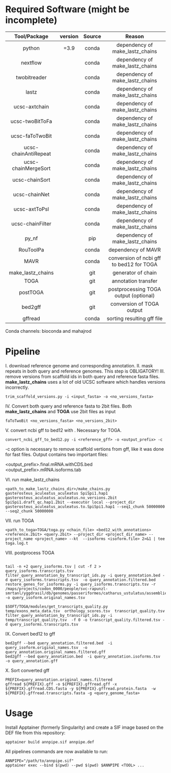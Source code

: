 # Required Software (might be incomplete)
|     Tool/Package     | version | Source |                  Reason                  | 
|:--------------------:|:-------:|:------:|:----------------------------------------:|
|        python        |  =3.9   | conda  |     dependency of make_lastz_chains      |
|       nextflow       |         | conda  |     dependency of make_lastz_chains      |
|     twobitreader     |         | conda  |     dependency of make_lastz_chains      |
|        lastz         |         | conda  |     dependency of make_lastz_chains      |
|    ucsc-axtchain     |         | conda  |     dependency of make_lastz_chains      |
|   ucsc-twoBitToFa    |         | conda  |     dependency of make_lastz_chains      |
|   ucsc-faToTwoBit    |         | conda  |     dependency of make_lastz_chains      |
| ucsc-chainAntiRepeat |         | conda  |     dependency of make_lastz_chains      |
| ucsc-chainMergeSort  |         | conda  |     dependency of make_lastz_chains      |
|    ucsc-chainSort    |         | conda  |     dependency of make_lastz_chains      |
|    ucsc-chainNet     |         | conda  |     dependency of make_lastz_chains      |
|    ucsc-axtToPsl     |         | conda  |     dependency of make_lastz_chains      |
|   ucsc-chainFilter   |         | conda  |     dependency of make_lastz_chains      |
|        py_nf         |         |  pip   |     dependency of make_lastz_chains      |
|      RouToolPa       |         | conda  |            dependency of MAVR            |
|         MAVR         |         | conda  | conversion of ncbi gff to bed12 for TOGA |
|  make_lastz_chains   |         |  git   |            generator of chain            |
|         TOGA         |         |  git   |           annotation transfer            |
|       postTOGA       |         |  git   |  postprocessing TOGA output (optional)   |
|       bed2gff        |         |  git   |        conversion of TOGA output         |
|       gffread        |         | conda  |        sorting resulting gff file        |

Conda channels: bioconda and mahajrod 

# Pipeline
I. download reference genome and corresponding annotation.
II. mask repeats in both query and reference genomes. This step is OBLIGATORY!
III. remove versions from scaffold ids in both query and reference fasta files. **make_lastz_chains** uses a lot of old UCSC software which handles versions incorrectly.
```commandline
trim_scaffold_versions.py -i <input_fasta> -o <no_versions_fasta>
```
IV. Convert both query and reference fasta to 2bit files. Both **make_lastz_chains** and **TOGA** use 2bit files as input
```commandline
faToTwoBit <no_versions_fasta> <no_versions_2bit>
```
V. convert ncbi gff to bed12 with . Necessary for TOGA.
```commandline
convert_ncbi_gff_to_bed12.py -i <reference_gff> -o <output_prefix> -c
```
-c option is necessary to remove scaffold vertions from gff, like it was done for fast files.
Output contains two important files:

<output_prefix>.final.mRNA.withCDS.bed
<output_prefix>.mRNA.isoforms.tab

VI. run make_lastz_chains
```commandline
<path_to_make_lastz_chains_dir>/make_chains.py gasterosteus_aculeatus_aculeatus SpiSpi1.hap1 gasterosteus_aculeatus_aculeatus.no_versions.2bit SpiSpi1.draft_qc.hap1.2bit --executor local --project_dir gasterosteus_aculeatus_aculeatus.to.SpiSpi1.hap1 --seq1_chunk 50000000 --seq2_chunk 50000000
```

VII. run TOGA
```commandline
<path_to_toga>TOGA/toga.py <chain_file> <bed12_with_annotations> <reference.2bit> <query.2bit> --project_dir <project_dir_name> --project_name <project_name> --kt  --isoforms <isoform.file> 2>&1 | tee toga.log.t
```

VIII. postprocess TOGA 
```commandline

tail -n +2 query_isoforms.tsv | cut -f 2 > query_isoforms.transcripts.tsv
filter_query_annotation_by_transcript_ids.py -i query_annotation.bed -d query_isoforms.transcripts.tsv  -o query_annotation.filtered.bed
restore_genes_for_isoforms.py -i query_isoforms.transcripts.tsv -r /maps/projects/codon_0000/people/svc-rapunzl-smrtanl/yggdrasil/db/genomes/passeriformes/catharus_ustulatus/assemblies/GCF_009819885.2/catharus_ustulatus.swainsons_thrush.GCF_009819885.2.mRNA.isoforms.tab -o query_isoform.original_names.tsv

$SOFT/TOGA/modules/get_transcripts_quality.py  temp/exons_meta_data.tsv  orthology_scores.tsv  transcript_quality.tsv
filter_query_annotation_by_transcript_ids.py -i temp/transcript_quality.tsv  -f 0 -o transcript_quality.filtered.tsv -d query_isoforms.transcripts.tsv
```

IX. Convert bed12 to gff
```commandline
bed2gff --bed query_annotation.filtered.bed  -i query_isoform.original_names.tsv  -o query_annotation.original_names.filtered.gff
bed2gff --bed query_annotation.bed  -i query_annotation.isoforms.tsv  -o query_annotation.gff

```

X. Sort converted gff 
```commandline
PREFIX=query_annotation.original_names.filtered
gffread ${PREFIX}.gff -o ${PREFIX}.gffread.gff -x ${PREFIX}.gffread.CDS.fasta -y ${PREFIX}.gffread.protein.fasta  -w ${PREFIX}.gffread.transcripts.fasta -g <query_genome_fasta>

```

# Usage
Install Apptainer (formerly Singularity) and create a SIF image based on the DEF file from this repository:
```commandline
apptainer build annpipe.sif annpipe.def
```

All pipelines commands are now available to run:
```commandline
ANNPIPE="/path/to/annpipe.sif"
apptainer exec --bind $(pwd) --pwd $(pwd) $ANNPIPE <TOOL> ...
```



